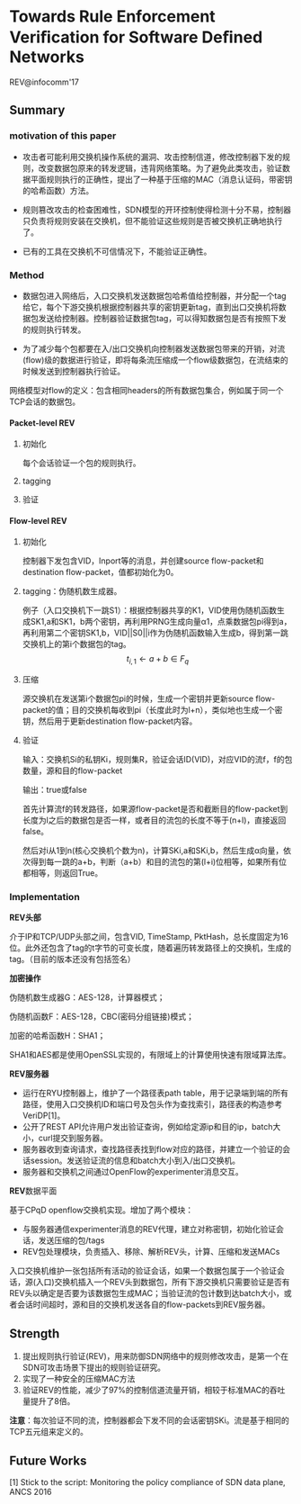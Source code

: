 # Towards Rule Enforcement Veriﬁcation for Software Deﬁned Networks

REV@infocomm'17

## Summary

### motivation of this paper

- 攻击者可能利用交换机操作系统的漏洞、攻击控制信道，修改控制器下发的规则，改变数据包原来的转发逻辑，违背网络策略。为了避免此类攻击，验证数据平面规则执行的正确性，提出了一种基于压缩的MAC（消息认证码，带密钥的哈希函数）方法。

- 规则篡改攻击的检查困难性，SDN模型的开环控制使得检测十分不易，控制器只负责将规则安装在交换机，但不能验证这些规则是否被交换机正确地执行了。

- 已有的工具在交换机不可信情况下，不能验证正确性。

### Method

- 数据包进入网络后，入口交换机发送数据包哈希值给控制器，并分配一个tag给它，每个下游交换机根据控制器共享的密钥更新tag，直到出口交换机将数据包发送给控制器。控制器验证数据包tag，可以得知数据包是否有按照下发的规则执行转发。

- 为了减少每个包都要在入/出口交换机向控制器发送数据包带来的开销，对流(flow)级的数据进行验证，即将每条流压缩成一个flow级数据包，在流结束的时候发送到控制器执行验证。

网络模型对flow的定义：包含相同headers的所有数据包集合，例如属于同一个TCP会话的数据包。

#### Packet-level REV

1. 初始化

   每个会话验证一个包的规则执行。

2. tagging

3. 验证

#### Flow-level REV

1. 初始化

   控制器下发包含VID，Inport等的消息，并创建source flow-packet和destination flow-packet，值都初始化为0。

2. tagging：伪随机数生成器。

   例子（入口交换机下一跳S1）：根据控制器共享的K1，VID使用伪随机函数生成SK1,a和SK1，b两个密钥，再利用PRNG生成向量α1，点乘数据包pi得到a，再利用第二个密钥SK1,b，VID||S0||i作为伪随机函数输入生成b，得到第一跳交换机上的第i个数据包的tag。
   $$
   t_{i,1} \leftarrow a+b \in F_q
   $$
   
3. 压缩

   源交换机在发送第i个数据包pi的时候，生成一个密钥并更新source flow-packet的值；目的交换机每收到pi（长度此时为l+n），类似地也生成一个密钥，然后用于更新destination flow-packet内容。

4. 验证

   输入：交换机Si的私钥Ki，规则集R，验证会话ID(VID)，对应VID的流f，f的包数量，源和目的flow-packet

   输出：true或false

   首先计算流f的转发路径，如果源flow-packet是否和截断目的flow-packet到长度为l之后的数据包是否一样，或者目的流包的长度不等于(n+l)，直接返回false。

   然后对i从1到n(核心交换机个数为n)，计算SKi,a和SKi,b，然后生成α向量，依次得到每一跳的a+b，判断（a+b）和目的流包的第(l+i)位相等，如果所有位都相等，则返回True。

### Implementation

**REV头部**

介于IP和TCP/UDP头部之间，包含VID, TimeStamp, PktHash，总长度固定为16位。此外还包含了tag的t字节的可变长度，随着遍历转发路径上的交换机，生成的tag。（目前的版本还没有包括签名）

**加密操作**

伪随机数生成器G：AES-128，计算器模式；

伪随机函数F：AES-128，CBC(密码分组链接)模式；

加密的哈希函数H：SHA1；

SHA1和AES都是使用OpenSSL实现的，有限域上的计算使用快速有限域算法库。

**REV服务器**

- 运行在RYU控制器上，维护了一个路径表path table，用于记录端到端的所有路径，使用入口交换机ID和端口号及包头作为查找索引，路径表的构造参考VeriDP[1]。
- 公开了REST API允许用户发出验证查询，例如给定源ip和目的ip，batch大小，curl提交到服务器。
- 服务器收到查询请求，查找路径表找到flow对应的路径，并建立一个验证的会话session。发送验证流的信息和batch大小到入/出口交换机。
- 服务器和交换机之间通过OpenFlow的experimenter消息交互。

**REV**数据平面

基于CPqD openflow交换机实现。增加了两个模块：

- 与服务器通信experimenter消息的REV代理，建立对称密钥，初始化验证会话，发送压缩的包/tags
- REV包处理模块，负责插入、移除、解析REV头，计算、压缩和发送MACs

入口交换机维护一张包括所有活动的验证会话，如果一个数据包属于一个验证会话，源(入口)交换机插入一个REV头到数据包，所有下游交换机只需要验证是否有REV头以确定是否要为该数据包生成MAC；当验证流的包计数到达batch大小，或者会话时间超时，源和目的交换机发送各自的flow-packets到REV服务器。

## Strength

1. 提出规则执行验证(REV)，用来防御SDN网络中的规则修改攻击，是第一个在SDN可攻击场景下提出的规则验证研究。
2. 实现了一种安全的压缩MAC方法
3. 验证REV的性能，减少了97%的控制信道流量开销，相较于标准MAC的吞吐量提升了8倍。

**注意**：每次验证不同的流，控制器都会下发不同的会话密钥SKi。流是基于相同的TCP五元组来定义的。

## Future Works

[1] Stick to the script: Monitoring the policy compliance of SDN data plane, ANCS 2016